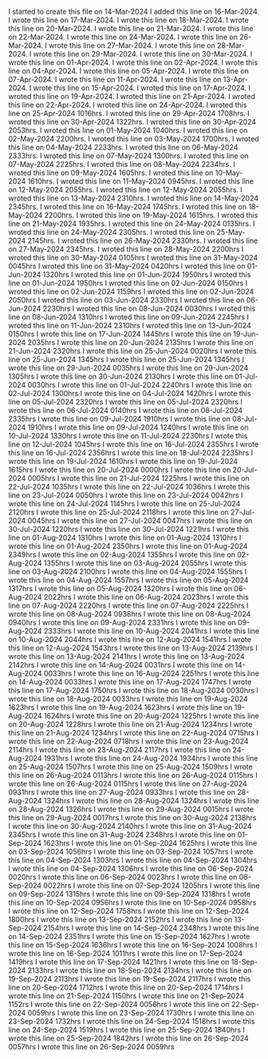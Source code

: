 I started to create this file on 14-Mar-2024
I added this line on 16-Mar-2024.
I wrote this line on 17-Mar-2024.
I wrote this line on 18-Mar-2024.
I wrote this line on 20-Mar-2024.
I wrote this line on 21-Mar-2024.
I wrote this line on 22-Mar-2024.
I wrote this line on 24-Mar-2024.
I wrote this line on 26-Mar-2024.
I wrote this line on 27-Mar-2024.
I wrote this line on 28-Mar-2024.
I wrote this line on 29-Mar-2024.
I wrote this line on 30-Mar-2024.
I wrote this line on 01-Apr-2024.
I wrote this line on 02-Apr-2024.
I wrote this line on 04-Apr-2024.
I wrote this line on 05-Apr-2024.
I wrote this line on 07-Apr-2024.
I wrote this line on 11-Apr-2024.
I wrote this line on 13-Apr-2024.
I wrote this line on 15-Apr-2024.
I wroted this line on 17-Apr-2024.
I wroted this line on 19-Apr-2024.
I wroted this line on 21-Apr-2024.
I wroted this line on 22-Apr-2024.
I wroted this line on 24-Apr-2024.
I wroted this line on 25-Apr-2024 1016hrs.
I wroted this line on 29-Apr-2024 1708hrs.
I wroted this line on 30-Apr-2024 1322hrs.
I wroted this line on 30-Apr-2024 2053hrs.
I wroted this line on 01-May-2024 1040hrs.
I wroted this line on 02-May-2024 2200hrs.
I wroted this line on 03-May-2024 1700hrs.
I wroted this line on 04-May-2024 2233hrs.
I wroted this line on 06-May-2024 2333hrs.
I wroted this line on 07-May-2024 1300hrs.
I wroted this line on 07-May-2024 2225hrs.
I wroted this line on 08-May-2024 2234hrs.
I wroted this line on 09-May-2024 1605hrs.
I wroted this line on 10-May-2024 1610hrs.
I wroted this line on 11-May-2024 0945hrs.
I wroted this line on 12-May-2024 2055hrs.
I wroted this line on 12-May-2024 2055hrs.
I wroted this line on 13-May-2024 2310hrs.
I wroted this line on 14-May-2024 2345hrs.
I wroted this line on 16-May-2024 1745hrs.
I wroted this line on 18-May-2024 2200hrs.
I wroted this line on 19-May-2024 1615hrs.
I wroted this line on 21-May-2024 1935hrs.
I wroted this line on 24-May-2024 0135hrs.
I wroted this line on 24-May-2024 2305hrs.
I wroted this line on 25-May-2024 2145hrs.
I wroted this line on 26-May-2024 2330hrs.
I wroted this line on 27-May-2024 2345hrs.
I wroted this line on 28-May-2024 2200hrs
I wroted this line on 30-May-2024 0105hrs
I wroted this line on 31-May-2024 0045hrs
I wroted this line on 31-May-2024 0420hrs
I wroted this line on 01-Jun-2024 1320hrs
I wroted this line on 01-Jun-2024 1950hrs
I wroted this line on 01-Jun-2024 1950hrs
I wroted this line on 02-Jun-2024 0150hrs
I wroted this line on 02-Jun-2024 1159hrs
I wroted this line on 02-Jun-2024 2050hrs
I wroted this line on 03-Jun-2024 2330hrs
I wroted this line on 06-Jun-2024 2230hrs
I wroted this line on 08-Jun-2024 0030hrs
I wroted this line on 08-Jun-2024 1310hrs
I wroted this line on 09-Jun-2024 2245hrs
I wroted this line on 11-Jun-2024 2310hrs
I wroted this line on 13-Jun-2024 0150hrs
I wrote this line on 17-Jun-2024 1445hrs
I wrote this line on 19-Jun-2024 2035hrs
I wrote this line on 20-Jun-2024 2135hrs
I wrote this line on 21-Jun-2024 2320hrs
I wrote this line on 25-Jun-2024 0020hrs
I wrote this line on 25-Jun-2024 1345hrs
I wrote this line on 25-Jun-2024 1345hrs
I wrote this line on 29-Jun-2024 0035hrs
I wrote this line on 29-Jun-2024 1305hrs
I wrote this line on 30-Jun-2024 2130hrs
I wrote this line on 01-Jul-2024 0030hrs
I wrote this line on 01-Jul-2024 2240hrs
I wrote this line on 02-Jul-2024 1300hrs
I wrote this line on 04-Jul-2024 1420hrs
I wrote this line on 05-Jul-2024 2320hrs
I wrote this line on 05-Jul-2024 2320hrs
I wrote this line on 06-Jul-2024 0140hrs
I wrote this line on 06-Jul-2024 2335hrs
I wrote this line on 09-Jul-2024 1910hrs
I wrote this line on 08-Jul-2024 1910hrs
I wrote this line on 09-Jul-2024 1240hrs
I wrote this line on 10-Jul-2024 1330hrs
I wrote this line on 11-Jul-2024 2230hrs
I wrote this line on 12-Jul-2024 1045hrs
I wrote this line on 16-Jul-2024 2355hrs
I wrote this line on 16-Jul-2024 2356hrs
I wrote this line on 18-Jul-2024 2235hrs
I wrote this line on 19-Jul-2024 1610hrs
I wrote this line on 19-Jul-2024 1615hrs
I wrote this line on 20-Jul-2024 0000hrs
I wrote this line on 20-Jul-2024 0005hrs
I wrote this line on 21-Jul-2024 1225hrs
I wrote this line on 22-Jul-2024 1035hrs
I wrote this line on 22-Jul-2024 1036hrs
I wrote this line on 23-Jul-2024 0050hrs
I wrote this line on 23-Jul-2024 0042hrs
I wrote this line on 24-Jul-2024 1145hrs
I wrote this line on 25-Jul-2024 2120hrs
I wrote this line on 25-Jul-2024 2118hrs
I wrote this line on 27-Jul-2024 0045hrs
I wrote this line on 27-Jul-2024 0047hrs
I wrote this line on 30-Jul-2024 1220hrs
I wrote this line on 30-Jul-2024 1221hrs
I wrote this line on 01-Aug-2024 1310hrs
I wrote this line on 01-Aug-2024 1310hrs
I wrote this line on 01-Aug-2024 2350hrs
I wrote this line on 01-Aug-2024 2349hrs
I wrote this line on 02-Aug-2024 1355hrs
I wrote this line on 02-Aug-2024 1355hrs
I wrote this line on 03-Aug-2024 2055hrs
I wrote this line on 03-Aug-2024 2100hrs
I wrote this line on 04-Aug-2024 1555hrs
I wrote this line on 04-Aug-2024 1557hrs
I wrote this line on 05-Aug-2024 1317hrs
I wrote this line on 05-Aug-2024 1320hrs
I wrote this line on 06-Aug-2024 2022hrs
I wrote this line on 06-Aug-2024 2023hrs
I wrote this line on 07-Aug-2024 2220hrs
I wrote this line on 07-Aug-2024 2225hrs
I wrote this line on 08-Aug-2024 0938hrs
I wrote this line on 08-Aug-2024 0940hrs
I wrote this line on 09-Aug-2024 2331hrs
I wrote this line on 09-Aug-2024 2333hrs
I wrote this line on 10-Aug-2024 2041hrs
I wrote this line on 10-Aug-2024 2044hrs
I wrote this line on 12-Aug-2024 1541hrs
I wrote this line on 12-Aug-2024 1543hrs
I wrote this line on 13-Aug-2024 2139hrs
I wrote this line on 13-Aug-2024 2141hrs
I wrote this line on 13-Aug-2024 2142hrs
I wrote this line on 14-Aug-2024 0031hrs
I wrote this line on 14-Aug-2024 0033hrs
I wrote this line on 16-Aug-2024 2251hrs
I wrote this line on 14-Aug-2024 0033hrs
I wrote this line on 17-Aug-2024 1747hrs
I wrote this line on 17-Aug-2024 1750hrs
I wrote this line on 18-Aug-2024 0030hrs
I wrote this line on 18-Aug-2024 0033hrs
I wrote this line on 19-Aug-2024 1623hrs
I wrote this line on 19-Aug-2024 1623hrs
I wrote this line on 19-Aug-2024 1624hrs
I wrote this line on 20-Aug-2024 1225hrs
I wrote this line on 20-Aug-2024 1228hrs
I wrote this line on 21-Aug-2024 1234hrs
I wrote this line on 21-Aug-2024 1234hrs
I wrote this line on 22-Aug-2024 0715hrs
I wrote this line on 22-Aug-2024 0718hrs
I wrote this line on 23-Aug-2024 2114hrs
I wrote this line on 23-Aug-2024 2117hrs
I wrote this line on 24-Aug-2024 1931hrs
I wrote this line on 24-Aug-2024 1934hrs
I wrote this line on 25-Aug-2024 1507hrs
I wrote this line on 25-Aug-2024 1509hrs
I wrote this line on 26-Aug-2024 0113hrs
I wrote this line on 26-Aug-2024 0115hrs
I wrote this line on 26-Aug-2024 0115hrs
I wrote this line on 27-Aug-2024 0931hrs
I wrote this line on 27-Aug-2024 0933hrs
I wrote this line on 28-Aug-2024 1324hrs
I wrote this line on 28-Aug-2024 1324hrs
I wrote this line on 28-Aug-2024 1326hrs
I wrote this line on 29-Aug-2024 0015hrs
I wrote this line on 29-Aug-2024 0017hrs
I wrote this line on 30-Aug-2024 2138hrs
I wrote this line on 30-Aug-2024 2140hrs
I wrote this line on 31-Aug-2024 2345hrs
I wrote this line on 31-Aug-2024 2348hrs
I wrote this line on 01-Sep-2024 1623hrs
I wrote this line on 01-Sep-2024 1625hrs
I wrote this line on 03-Sep-2024 1056hrs
I wrote this line on 03-Sep-2024 1057hrs
I wrote this line on 04-Sep-2024 1303hrs
I wrote this line on 04-Sep-2024 1304hrs
I wrote this line on 04-Sep-2024 1306hrs
I wrote this line on 06-Sep-2024 0020hrs
I wrote this line on 06-Sep-2024 0023hrs
I wrote this line on 06-Sep-2024 0022hrs
I wrote this line on 07-Sep-2024 1205hrs
I wrote this line on 09-Sep-2024 1315hrs
I wrote this line on 09-Sep-2024 1318hrs
I wrote this line on 10-Sep-2024 0956hrs
I wrote this line on 10-Sep-2024 0958hrs
I wrote this line on 12-Sep-2024 1758hrs
I wrote this line on 12-Sep-2024 1800hrs
I wrote this line on 13-Sep-2024 2152hrs
I wrote this line on 13-Sep-2024 2154hrs
I wrote this line on 14-Sep-2024 2348hrs
I wrote this line on 14-Sep-2024 2351hrs
I wrote this line on 15-Sep-2024 1627hrs
I wrote this line on 15-Sep-2024 1636hrs
I wrote this line on 16-Sep-2024 1008hrs
I wrote this line on 16-Sep-2024 1011hrs
I wrote this line on 17-Sep-2024 1419hrs
I wrote this line on 17-Sep-2024 1421hrs
I wrote this line on 18-Sep-2024 2133hrs
I wrote this line on 18-Sep-2024 2134hrs
I wrote this line on 19-Sep-2024 2113hrs
I wrote this line on 19-Sep-2024 2117hrs
I wrote this line on 20-Sep-2024 1712hrs
I wrote this line on 20-Sep-2024 1714hrs
I wrote this line on 21-Sep-2024 1150hrs
I wrote this line on 21-Sep-2024 1152rs
I wrote this line on 22-Sep-2024 0056hrs
I wrote this line on 22-Sep-2024 0059hrs
I wrote this line on 23-Sep-2024 1730hrs
I wrote this line on 23-Sep-2024 1732hrs
I wrote this line on 24-Sep-2024 1518hrs
I wrote this line on 24-Sep-2024 1519hrs
I wrote this line on 25-Sep-2024 1840hrs
I wrote this line on 25-Sep-2024 1842hrs
I wrote this line on 26-Sep-2024 0057hrs
I wrote this line on 26-Sep-2024 0059hrs
